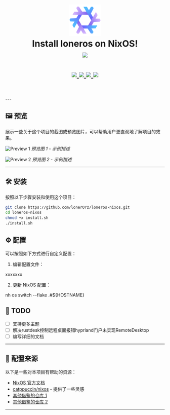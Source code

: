 <h1 align="center">
   <img src="assets/preview/nixos-logo.png" width="100px" /> 
   <br>
      Install loneros on NixOS!
   <br>
      <img src="https://raw.githubusercontent.com/catppuccin/catppuccin/main/assets/palette/macchiato.png" width="600px" /> <br>
   <div align="center">

   <div align="center">
      <p></p>
      <div align="center">
         <a href="https://github.com/lonerOrz/loneros-nixos/stargazers">
            <img src="https://img.shields.io/github/stars/lonerOrz/loneros-nixos?color=F5BDE6&labelColor=303446&style=for-the-badge&logo=starship&logoColor=F5BDE6">
         </a>
         <a href="https://github.com/lonerOrz/loneros-nixos/">
            <img src="https://img.shields.io/github/repo-size/lonerOrz/loneros-nixos?color=C6A0F6&labelColor=303446&style=for-the-badge&logo=github&logoColor=C6A0F6">
         </a>
         <a href="https://nixos.org">
            <img src="https://img.shields.io/badge/NixOS-Unstable-blue?style=for-the-badge&logo=NixOS&logoColor=white&label=NixOS&labelColor=303446&color=91D7E3">
         </a>
         <a href="https://github.com/lonerOrz/loneros-nixos/blob/main/LICENSE">
            <img src="https://img.shields.io/static/v1.svg?style=for-the-badge&label=License&message=MIT&colorA=313244&colorB=F5A97F&logo=unlicense&logoColor=F5A97F&"/>
         </a>
      </div>
      <br>
   </div>
</h1>
---

## 🖼️ 预览

展示一些关于这个项目的截图或预览图片，可以帮助用户更直观地了解项目的效果。

![Preview 1](assets/preview/demo-1.png)
_预览图 1 - 示例描述_

![Preview 2](assets/preview/demo-2.png)
_预览图 2 - 示例描述_

---
## 🛠️ 安装

按照以下步骤安装和使用这个项目：

```bash
git clone https://github.com/lonerOrz/loneros-nixos.git
cd loneros-nixos
chmod +x install.sh
./install.sh
```
## ⚙️ 配置

可以按照如下方式进行自定义配置：

1. 编辑配置文件：

  xxxxxxx

2. 更新 NixOS 配置：

  nh os switch --flake .#${HOSTNAME}

## 📝 TODO

- [ ] 支持更多主题
- [ ] 解决rustdesk控制远程桌面报错hyprland门户未实现RemoteDesktop
- [ ] 编写详细的文档

---

## 🔗 配置来源

以下是一些对本项目有帮助的资源：

- [NixOS 官方文档](https://nixos.org/manual/)
- [catppuccin/nixos](https://github.com/catppuccin/nixos) - 提供了一些灵感
- [其他借鉴的仓库 1](https://github.com/example/repo1)
- [其他借鉴的仓库 2](https://github.com/example/repo2)

---
